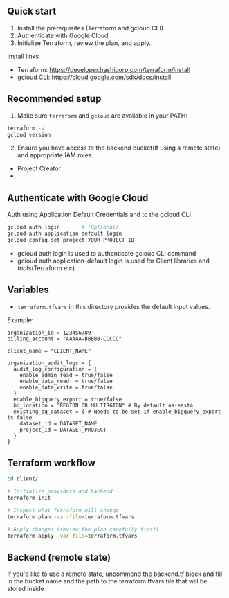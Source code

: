 
## Quick start

1. Install the prerequisites (Terraform and gcloud CLI).
2. Authenticate with Google Cloud.
3. Initialize Terraform, review the plan, and apply.



Install links 

- Terraform: https://developer.hashicorp.com/terraform/install
- gcloud CLI: https://cloud.google.com/sdk/docs/install

## Recommended setup

1. Make sure `terraform` and `gcloud` are available in your PATH:

```bash
terraform -v
gcloud version
```

2. Ensure you have access to the backend bucket(If using a remote state) and appropriate IAM roles.
- Project Creator
- 

## Authenticate with Google Cloud
Auth using Application Default Credentials and to the gcloud CLI

```bash
gcloud auth login       # (Optional)
gcloud auth application-default login
gcloud config set project YOUR_PROJECT_ID
```

- gcloud auth login is used to authenticate gcloud CLI command 
- gcloud auth application-default login is used for Client libraries and tools(Terraform etc)


## Variables

- `terraform.tfvars` in this directory provides the default input values.

Example:

```hcl
organization_id = 123456789
billing_account = "AAAAA-BBBBB-CCCCC"

client_name = "CLIENT_NAME"

organization_audit_logs = {
  audit_log_configuration = {
    enable_admin_read = true/false
    enable_data_read  = true/false
    enable_data_write = true/false
  }
  enable_bigquery_export = true/false
  bq_location = "REGION OR MULTIRGION" # By default us-east4
  existing_bq_dataset = { # Needs to be set if enable_bigquery_export is false
    dataset_id = DATASET_NAME
    project_id = DATASET_PROJECT
  }
}

```

## Terraform workflow
```bash
cd client/

# Initialize providers and backend
terraform init

# Inspect what Terraform will change
terraform plan -var-file=terraform.tfvars

# Apply changes (review the plan carefully first)
terraform apply -var-file=terraform.tfvars
```

## Backend (remote state)

If you'd like to use a remote state, uncommend the backend.tf block and fill in the bucket name and the path to the terraform.tfvars file that will be stored inside


